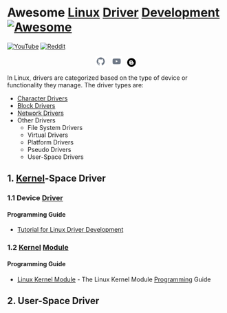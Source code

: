 # Awesome [Linux](https://en.wikipedia.org/wiki/Linux_kernel_interfaces) [Driver](https://en.wikipedia.org/wiki/Driver_(software)) [Development](https://en.wikipedia.org/wiki/Device_driver) [![Awesome](https://awesome.re/badge.svg)](https://awesome.re) 
[![YouTube](https://img.shields.io/badge/YouTube-%23FF0000.svg?style=for-the-badge&logo=YouTube&logoColor=white)](https://youtube.com/playlist?list=PL9V4Zu3RroiU9ZlPeiXjNTB_mCFsOeduk&si=_ji5HJWktP3IRnBw) [![Reddit](https://img.shields.io/badge/Reddit-FF4500?style=for-the-badge&logo=reddit&logoColor=white)](https://www.reddit.com/r/kernel/)
<p align="center">
    <a href="https://github.com/cybersecurity-dev/"><img height="25" src="https://github.com/cybersecurity-dev/cybersecurity-dev/blob/main/assets/github.svg" alt="GitHub"></a>
    &nbsp;
    <a href="https://www.youtube.com/@CyberThreatDefence"><img height="25" src="https://github.com/cybersecurity-dev/cybersecurity-dev/blob/main/assets/youtube.svg" alt="YouTube"></a>
    &nbsp;
    <a href="https://cyberthreatdefence.com/my_awesome_lists"><img height="20" src="https://github.com/cybersecurity-dev/cybersecurity-dev/blob/main/assets/blog.svg" alt="My Awesome Lists"></a>
</p>

In Linux, drivers are categorized based on the type of device or functionality they manage. The driver types are:
* [Character Drivers](https://linux-kernel-labs.github.io/refs/heads/master/labs/device_drivers.html)
* [Block Drivers](https://linux-kernel-labs.github.io/refs/heads/master/labs/block_device_drivers.html)
* [Network Drivers](https://linux-kernel-labs.github.io/refs/heads/master/labs/networking.html)
* Other Drivers
    * File System Drivers
    * Virtual Drivers
    * Platform Drivers
    * Pseudo Drivers
    * User-Space Drivers

## 1. [Kernel](https://linux-kernel-labs.github.io/refs/heads/master/)-Space Driver

### 1.1 Device [Driver](https://www.kernel.org/doc/html/v6.16/driver-api/index.html)

#### Programming Guide
- [Tutorial for Linux Driver Development](https://www.apriorit.com/dev-blog/195-simple-driver-for-linux-os)

### 1.2 [Kernel](https://docs.redhat.com/en/documentation/red_hat_enterprise_linux/7/html/kernel_administration_guide) [Module](https://en.wikipedia.org/wiki/Loadable_kernel_module)

#### Programming Guide
 - [Linux Kernel Module](https://github.com/sysprog21/lkmpg) - The Linux Kernel Module [Programming](https://sysprog21.github.io/lkmpg) Guide

## 2. User-Space Driver




